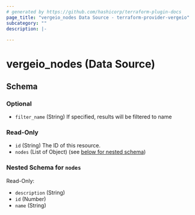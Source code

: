 ```yaml
---
# generated by https://github.com/hashicorp/terraform-plugin-docs
page_title: "vergeio_nodes Data Source - terraform-provider-vergeio"
subcategory: ""
description: |-
  
---
```


# vergeio_nodes (Data Source)





<!-- schema generated by tfplugindocs -->
## Schema

### Optional

- `filter_name` (String) If specified, results will be filtered to name

### Read-Only

- `id` (String) The ID of this resource.
- `nodes` (List of Object) (see [below for nested schema](#nestedatt--nodes))

<a id="nestedatt--nodes"></a>
### Nested Schema for `nodes`

Read-Only:

- `description` (String)
- `id` (Number)
- `name` (String)
